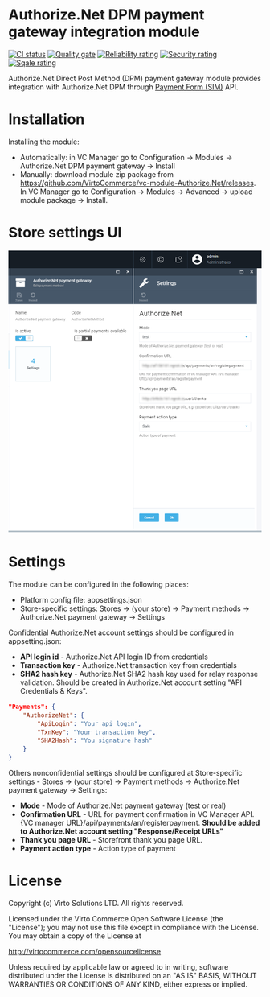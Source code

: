# Authorize.Net DPM payment gateway integration module

[![CI status](https://github.com/VirtoCommerce/vc-module-Authorize.Net/workflows/Module%20CI/badge.svg?branch=dev)](https://github.com/VirtoCommerce/vc-module-Authorize.Net/actions?query=workflow%3A"Module+CI") [![Quality gate](https://sonarcloud.io/api/project_badges/measure?project=VirtoCommerce_vc-module-Authorize.Net&metric=alert_status&branch=dev)](https://sonarcloud.io/dashboard?id=VirtoCommerce_vc-module-Authorize.Net) [![Reliability rating](https://sonarcloud.io/api/project_badges/measure?project=VirtoCommerce_vc-module-Authorize.Net&metric=reliability_rating&branch=dev)](https://sonarcloud.io/dashboard?id=VirtoCommerce_vc-module-Authorize.Net) [![Security rating](https://sonarcloud.io/api/project_badges/measure?project=VirtoCommerce_vc-module-Authorize.Net&metric=security_rating&branch=dev)](https://sonarcloud.io/dashboard?id=VirtoCommerce_vc-module-Authorize.Net) [![Sqale rating](https://sonarcloud.io/api/project_badges/measure?project=VirtoCommerce_vc-module-Authorize.Net&metric=sqale_rating&branch=dev)](https://sonarcloud.io/dashboard?id=VirtoCommerce_vc-module-Authorize.Net)

Authorize.Net Direct Post Method (DPM) payment gateway module provides integration with Authorize.Net DPM through <a href="http://developer.authorize.net/api" target="_blank">Payment Form (SIM)</a> API.

# Installation
Installing the module:
* Automatically: in VC Manager go to Configuration -> Modules -> Authorize.Net DPM payment gateway -> Install
* Manually: download module zip package from https://github.com/VirtoCommerce/vc-module-Authorize.Net/releases. In VC Manager go to Configuration -> Modules -> Advanced -> upload module package -> Install.

# Store settings UI
![Store settings](docs/media/authorizeNet-store-settings.png)

# Settings
The module can be configured in the following places:
- Platform config file: appsettings.json
- Store-specific settings: Stores -> (your store) -> Payment methods -> Authorize.Net payment gateway -> Settings

Confidential Authorize.Net account settings should be configured in appsetting.json:
* **API login id** - Authorize.Net API login ID from credentials
* **Transaction key** - Authorize.Net transaction key from credentials
* **SHA2 hash key** - Authorize.Net SHA2 hash key used for relay response validation. Should be created in Authorize.Net account setting "API Credentials & Keys".

```json
"Payments": {
    "AuthorizeNet": {
        "ApiLogin": "Your api login", 
        "TxnKey": "Your transaction key",
        "SHA2Hash": "You signature hash"
    }
}
```

Others nonconfidential settings should be configured at Store-specific settings - Stores -> (your store) -> Payment methods -> Authorize.Net payment gateway -> Settings:
* **Mode** - Mode of Authorize.Net payment gateway (test or real)
* **Confirmation URL** - URL for payment confirmation in VC Manager API. {VC manager URL}/api/payments/an/registerpayment. **Should be added to Authorize.Net account setting "Response/Receipt URLs"** 
* **Thank you page URL** - Storefront thank you page URL.
* **Payment action type** - Action type of payment


# License
Copyright (c) Virto Solutions LTD.  All rights reserved.

Licensed under the Virto Commerce Open Software License (the "License"); you
may not use this file except in compliance with the License. You may
obtain a copy of the License at

http://virtocommerce.com/opensourcelicense

Unless required by applicable law or agreed to in writing, software
distributed under the License is distributed on an "AS IS" BASIS,
WITHOUT WARRANTIES OR CONDITIONS OF ANY KIND, either express or
implied.
